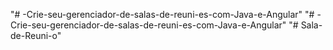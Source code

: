"# -Crie-seu-gerenciador-de-salas-de-reuni-es-com-Java-e-Angular" 
"# -Crie-seu-gerenciador-de-salas-de-reuni-es-com-Java-e-Angular" 
"# Sala-de-Reuni-o" 
